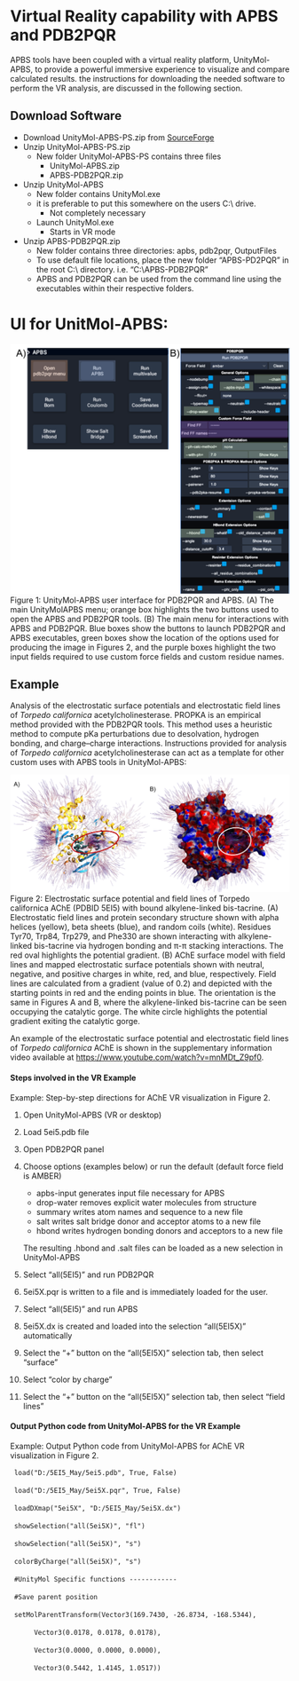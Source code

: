 # Virtual Reality capability with APBS and PDB2PQR
APBS tools have been coupled with a virtual reality platform, UnityMol-APBS, to provide a powerful immersive experience to visualize and compare calculated results. the instructions for downloading the needed software to perform the VR analysis, are discussed in the following section.

## Download Software

- Download UnityMol-APBS-PS.zip from [SourceForge](https://sourceforge.net/projects/unitymol-apbs/)
- Unzip UnityMol-APBS-PS.zip
  - New folder UnityMol-APBS-PS contains three files
    - UnityMol-APBS.zip
    - APBS-PDB2PQR.zip
- Unzip UnityMol-APBS
  - New folder contains UnityMol.exe
  - it is preferable to put this somewhere on the users C:\ drive.
    - Not completely necessary
  - Launch UnityMol.exe
    - Starts in VR mode
- Unzip APBS-PDB2PQR.zip
  - New folder contains three directories: apbs, pdb2pqr, OutputFiles
  - To use default file locations, place the new folder “APBS-PD2PQR” in the root C:\ directory. i.e. “C:\APBS-PDB2PQR”
  - APBS and PDB2PQR can be used from the command line using the executables within their respective folders. 

# UI for UnitMol-APBS:
![image](./UI.png)
Figure 1: UnityMol-APBS user interface for PDB2PQR and APBS. (A) The main UnityMolAPBS menu; orange box highlights the two buttons used to open the APBS and PDB2PQR tools. (B) The main menu for interactions with APBS and PDB2PQR. Blue boxes show the
buttons to launch PDB2PQR and APBS executables, green boxes show the location of the options used for producing the image in Figures 2, and the purple boxes highlight the two input fields required to use custom force fields and custom residue names.

## Example
Analysis of the electrostatic surface potentials and electrostatic field lines of *Torpedo californica* acetylcholinesterase.
PROPKA is an empirical method provided with the PDB2PQR tools. This method uses a heuristic method to compute pKa perturbations due to desolvation, hydrogen bonding, and charge–charge interactions. Instructions provided for analysis of *Torpedo californica* acetylcholinesterase can act as a template for other custom uses with APBS tools in UnityMol-APBS:

![image](./AChE.png)
Figure 2: Electrostatic surface potential and field lines of Torpedo californica AChE (PDBID 5EI5) with bound alkylene-linked bis-tacrine. (A) Electrostatic field lines and protein secondary structure shown with alpha helices (yellow), beta sheets (blue), and random coils (white). Residues Tyr70, Trp84, Trp279, and Phe330 are shown interacting with alkylene-linked bis-tacrine via hydrogen bonding and π-π stacking interactions. The red oval highlights the potential gradient. (B) AChE surface model with field lines and mapped electrostatic surface potentials shown with neutral, negative, and positive charges in white, red, and blue, respectively. Field lines are calculated from a gradient (value of 0.2) and depicted with the starting points in red and the ending points in blue. The orientation is the same in Figures A and B, where the alkylene-linked bis-tacrine can be seen occupying the catalytic gorge. The white circle highlights the potential gradient exiting the catalytic gorge.

An example of the electrostatic surface potential and electrostatic field lines of *Torpedo californica* AChE is shown in the supplementary information video available at https://www.youtube.com/watch?v=mnMDt_Z9pf0.

#### Steps involved in the VR Example
Example: Step-by-step directions for AChE VR visualization in Figure 2.
1. Open UnityMol-APBS (VR or desktop)
2. Load 5ei5.pdb file
3. Open PDB2PQR panel
4. Choose options (examples below) or run the default (default force field is AMBER)
   - apbs-input generates input file necessary for APBS
   - drop-water removes explicit water molecules from structure
   - summary writes atom names and sequence to a new file
   - salt writes salt bridge donor and acceptor atoms to a new file
   - hbond writes hydrogen bonding donors and acceptors to a new file

    The resulting .hbond and .salt files can be loaded as a new selection in UnityMol-APBS
    
5. Select “all(5EI5)” and run PDB2PQR
6. 5ei5X.pqr is written to a file and is immediately loaded for the user.
7. Select “all(5EI5)” and run APBS
8. 5ei5X.dx is created and loaded into the selection “all(5EI5X)” automatically
9. Select the “+” button on the “all(5EI5X)” selection tab, then select “surface”
10. Select “color by charge”
11. Select the “+” button on the “all(5EI5X)” selection tab, then select “field lines”


#### Output Python code from UnityMol-APBS for the VR Example
Example: Output Python code from UnityMol-APBS for AChE VR visualization in Figure 2.

     load("D:/5EI5_May/5ei5.pdb", True, False)
     
     load("D:/5EI5_May/5ei5X.pqr", True, False)
     
     loadDXmap("5ei5X", "D:/5EI5_May/5ei5X.dx")
     
     showSelection("all(5ei5X)", "fl")
     
     showSelection("all(5ei5X)", "s")
     
     colorByCharge("all(5ei5X)", "s")
     
     #UnityMol Specific functions ------------
     
     #Save parent position
     
     setMolParentTransform(Vector3(169.7430, -26.8734, -168.5344),
     
          Vector3(0.0178, 0.0178, 0.0178),
          
          Vector3(0.0000, 0.0000, 0.0000),
          
          Vector3(0.5442, 1.4145, 1.0517))

